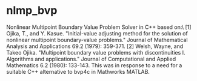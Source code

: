 # nlmp_bvp

Nonlinear Multipoint Boundary Value Problem Solver in C++ based on:\ 
[1] Ojika, T., and Y. Kasue. "Initial-value adjusting method for the solution of nonlinear multipoint boundary-value problems."
Journal of Mathematical Analysis and Applications 69.2 (1979): 359-371.
[2] Welsh, Wayne, and Takeo Ojika. "Multipoint boundary value problems with discontinuities I. Algorithms and applications."
Journal of Computational and Applied Mathematics 6.2 (1980): 133-143.
This was in response to a need for a suitable C++ alternative to bvp4c in Mathworks MATLAB.
